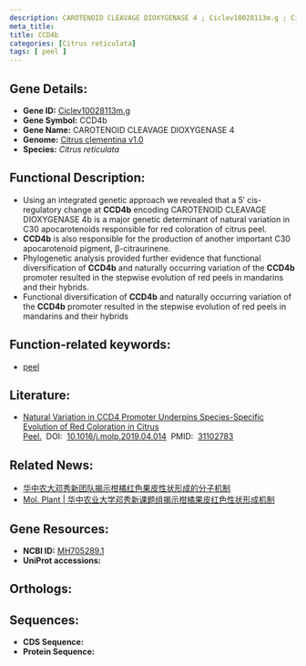 ```yaml
---
description: CAROTENOID CLEAVAGE DIOXYGENASE 4 ; Ciclev10028113m.g ; Citrus reticulata
meta_title:
title: CCD4b
categories: [Citrus reticulata]
tags: [ peel ]
---
```


## Gene Details:
- **Gene ID:**	[Ciclev10028113m.g]()
- **Gene Symbol:** CCD4b
- **Gene Name:** CAROTENOID CLEAVAGE DIOXYGENASE 4
- **Genome:** [Citrus clementina v1.0]()
- **Species:** *Citrus reticulata*

## Functional Description:
   - Using an integrated genetic approach we revealed that a 5′ cis-regulatory change at **CCD4b** encoding CAROTENOID CLEAVAGE DIOXYGENASE 4b is a major genetic determinant of natural variation in C30 apocarotenoids responsible for red coloration of citrus peel.
   - **CCD4b** is also responsible for the production of another important C30 apocarotenoid pigment, β-citraurinene.
   - Phylogenetic analysis provided further evidence that functional diversification of **CCD4b** and naturally occurring variation of the **CCD4b** promoter resulted in the stepwise evolution of red peels in mandarins and their hybrids.
   - Functional diversification of **CCD4b** and naturally occurring variation of the **CCD4b** promoter resulted in the stepwise evolution of red peels in mandarins and their hybrids

## Function-related keywords:
- [peel](/tags/peel/)

## Literature:
   - [Natural Variation in CCD4 Promoter Underpins Species-Specific Evolution of Red Coloration in Citrus Peel.](https://doi.org/10.1016/j.molp.2019.04.014)&nbsp;&nbsp;DOI:&nbsp;&nbsp;[10.1016/j.molp.2019.04.014](https://doi.org/10.1016/j.molp.2019.04.014)&nbsp;&nbsp;PMID:&nbsp;&nbsp;[31102783](https://pubmed.ncbi.nlm.nih.gov/31102783/)

## Related News:
   - [华中农大邓秀新团队揭示柑橘红色果皮性状形成的分子机制](https://mp.weixin.qq.com/s?__biz=Mzg3MDEwNDEyMg==&mid=2247484489&idx=2&sn=476997ecfaa5b768e8d38884f280703e&chksm=ce93a91cf9e4200a07d9da790276531d528605e0d03cf6326292eb9b96fae9671608fc42b380&scene=27#wechat_redirect)
   - [Mol. Plant | 华中农业大学邓秀新课题组揭示柑橘果皮红色性状形成机制](https://mp.weixin.qq.com/s?__biz=MzU3ODY3MDM0NA==&mid=2247490757&idx=2&sn=509b82b53917da58c92e79491347c68a&chksm=fd7086a2ca070fb484d7dd2226627d8c438c37cf30cc083f55fd630f88229fa6db501a43d325&scene=27#wechat_redirect)

## Gene Resources:
- **NCBI ID:** [MH705289.1](https://www.ncbi.nlm.nih.gov/gene/?term=MH705289.1)
- **UniProt accessions:** [](https://www.uniprot.org/uniprotkb//entry)

## Orthologs:

## Sequences:
- **CDS Sequence:**
- **Protein Sequence:**

